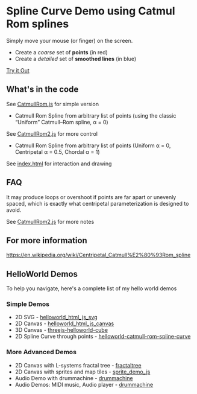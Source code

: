# Spline Curve Demo using Catmul Rom splines

Simply move your mouse (or finger) on the screen.
- Create a *coarse* set of **points** (in red)
- Create a *detailed* set of **smoothed lines** (in blue)

[Try it Out](https://htmlpreview.github.io/?https://raw.githubusercontent.com/subatomicglue/helloworld-catmull-rom-spline-curve/master/index.html)

## What's in the code

See [CatmullRom.js](CatmullRom.js) for simple version
- Catmull Rom Spline from arbitrary list of points (using the classic “Uniform” Catmull–Rom spline, α = 0)

See [CatmullRom2.js](CatmullRom2.js) for more control
- Catmull Rom Spline from arbitrary list of points (Uniform α = 0, Centripetal α = 0.5, Chordal α = 1)

See [index.html](index.html) for interaction and drawing

## FAQ

It may produce loops or overshoot if points are far apart or unevenly spaced, which is exactly what centripetal parameterization is designed to avoid.

See [CatmullRom2.js](CatmullRom2.js) for more notes

## For more information
https://en.wikipedia.org/wiki/Centripetal_Catmull%E2%80%93Rom_spline

## HelloWorld Demos
To help you navigate, here's a complete list of my hello world demos

### Simple Demos
- 2D SVG - [helloworld_html_js_svg](https://github.com/subatomicglue/helloworld_html_js_svg)
- 2D Canvas - [helloworld_html_js_canvas](https://github.com/subatomicglue/helloworld_html_js_canvas)
- 3D Canvas - [threejs-helloworld-cube](https://github.com/subatomicglue/threejs-helloworld-cube)
- 2D Spline Curve through points - [helloworld-catmull-rom-spline-curve](https://github.com/subatomicglue/helloworld-catmull-rom-spline-curve)

### More Advanced Demos
- 2D Canvas with L-systems fractal tree - [fractaltree](https://github.com/subatomicglue/fractaltree)
- 2D Canvas with sprites and map tiles - [sprite_demo_js](https://github.com/subatomicglue/sprite_demo_js)
- Audio Demo with drummachine - [drummachine](https://github.com/subatomicglue/drummachine)
- Audio Demos:  MIDI music, Audio player - [drummachine](https://github.com/subatomicglue/kiosk)
